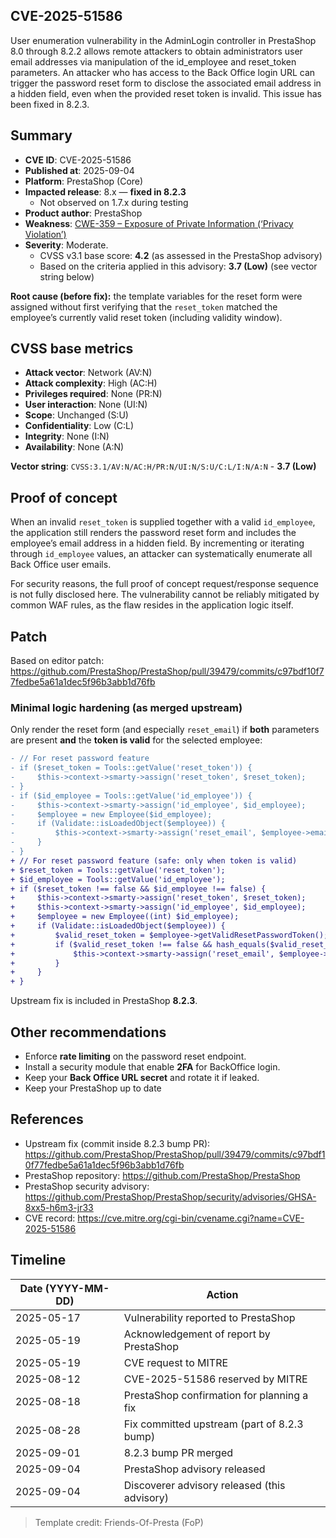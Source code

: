 ## CVE-2025-51586

User enumeration vulnerability in the AdminLogin controller in PrestaShop 8.0 through 8.2.2 allows remote attackers to obtain administrators user email addresses via manipulation of the id_employee and reset_token parameters. An attacker who has access to the Back Office login URL can trigger the password reset form to disclose the associated email address in a hidden field, even when the provided reset token is invalid. This issue has been fixed in 8.2.3.

## Summary

- **CVE ID**: CVE-2025-51586
- **Published at**: 2025-09-04
- **Platform**: PrestaShop (Core)
- **Impacted release**: 8.x — **fixed in 8.2.3**
  - Not observed on 1.7.x during testing
- **Product author**: PrestaShop
- **Weakness**: [CWE-359 – Exposure of Private Information (‘Privacy Violation’)](https://cwe.mitre.org/data/definitions/359.html)
- **Severity**: Moderate.  
  - CVSS v3.1 base score: **4.2** (as assessed in the PrestaShop advisory)  
  - Based on the criteria applied in this advisory: **3.7 (Low)** (see vector string below)

**Root cause (before fix):** the template variables for the reset form were assigned without first verifying that the `reset_token` matched the employee’s currently valid reset token (including validity window).

## CVSS base metrics

- **Attack vector**: Network (AV:N)  
- **Attack complexity**: High (AC:H)  
- **Privileges required**: None (PR:N)  
- **User interaction**: None (UI:N)  
- **Scope**: Unchanged (S:U)  
- **Confidentiality**: Low (C:L)  
- **Integrity**: None (I:N)  
- **Availability**: None (A:N)  

**Vector string**: `CVSS:3.1/AV:N/AC:H/PR:N/UI:N/S:U/C:L/I:N/A:N` - **3.7 (Low)**

## Proof of concept

When an invalid `reset_token` is supplied together with a valid `id_employee`, the application still renders the password reset form and includes the employee’s email address in a hidden field. By incrementing or iterating through `id_employee` values, an attacker can systematically enumerate all Back Office user emails.

For security reasons, the full proof of concept request/response sequence is not fully disclosed here. The vulnerability cannot be reliably mitigated by common WAF rules, as the flaw resides in the application logic itself.

## Patch

Based on editor patch: https://github.com/PrestaShop/PrestaShop/pull/39479/commits/c97bdf10f77fedbe5a61a1dec5f96b3abb1d76fb

### Minimal logic hardening (as merged upstream)

Only render the reset form (and especially `reset_email`) if **both** parameters are present **and** the **token is valid** for the selected employee:

```diff
- // For reset password feature
- if ($reset_token = Tools::getValue('reset_token')) {
-     $this->context->smarty->assign('reset_token', $reset_token);
- }
- if ($id_employee = Tools::getValue('id_employee')) {
-     $this->context->smarty->assign('id_employee', $id_employee);
-     $employee = new Employee($id_employee);
-     if (Validate::isLoadedObject($employee)) {
-         $this->context->smarty->assign('reset_email', $employee->email);
-     }
- }
+ // For reset password feature (safe: only when token is valid)
+ $reset_token = Tools::getValue('reset_token');
+ $id_employee = Tools::getValue('id_employee');
+ if ($reset_token !== false && $id_employee !== false) {
+     $this->context->smarty->assign('reset_token', $reset_token);
+     $this->context->smarty->assign('id_employee', $id_employee);
+     $employee = new Employee((int) $id_employee);
+     if (Validate::isLoadedObject($employee)) {
+         $valid_reset_token = $employee->getValidResetPasswordToken();
+         if ($valid_reset_token !== false && hash_equals($valid_reset_token, (string) $reset_token)) {
+             $this->context->smarty->assign('reset_email', $employee->email);
+         }
+     }
+ }
```

Upstream fix is included in PrestaShop **8.2.3**.

## Other recommendations

- Enforce **rate limiting** on the password reset endpoint.
- Install a security module that enable **2FA** for BackOffice login.
- Keep your **Back Office URL secret** and rotate it if leaked. 
- Keep your PrestaShop up to date

## References

- Upstream fix (commit inside 8.2.3 bump PR):  
  https://github.com/PrestaShop/PrestaShop/pull/39479/commits/c97bdf10f77fedbe5a61a1dec5f96b3abb1d76fb
- PrestaShop repository: https://github.com/PrestaShop/PrestaShop
- PrestaShop security advisory: https://github.com/PrestaShop/PrestaShop/security/advisories/GHSA-8xx5-h6m3-jr33
- CVE record: https://cve.mitre.org/cgi-bin/cvename.cgi?name=CVE-2025-51586

## Timeline

| Date (YYYY-MM-DD) | Action |
| -- | -- |
| 2025-05-17 | Vulnerability reported to PrestaShop |
| 2025-05-19 | Acknowledgement of report by PrestaShop |
| 2025-05-19 | CVE request to MITRE |
| 2025-08-12 | CVE-2025-51586 reserved by MITRE |
| 2025-08-18 | PrestaShop confirmation for planning a fix |
| 2025-08-28 | Fix committed upstream (part of 8.2.3 bump) |
| 2025-09-01 | 8.2.3 bump PR merged |
| 2025-09-04 | PrestaShop advisory released |
| 2025-09-04 | Discoverer advisory released (this advisory) |

> Template credit: Friends-Of-Presta (FoP)
